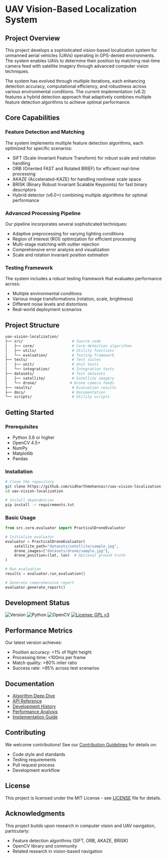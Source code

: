 # UAV Vision-Based Localization System

## Project Overview
This project develops a sophisticated vision-based localization system for unmanned aerial vehicles (UAVs) operating in GPS-denied environments. The system enables UAVs to determine their position by matching real-time camera feed with satellite imagery through advanced computer vision techniques.

The system has evolved through multiple iterations, each enhancing detection accuracy, computational efficiency, and robustness across various environmental conditions. The current implementation (v6.2) features a hybrid detection approach that adaptively combines multiple feature detection algorithms to achieve optimal performance.

## Core Capabilities

### Feature Detection and Matching
The system implements multiple feature detection algorithms, each optimized for specific scenarios:
- SIFT (Scale-Invariant Feature Transform) for robust scale and rotation handling
- ORB (Oriented FAST and Rotated BRIEF) for efficient real-time processing
- AKAZE (Accelerated-KAZE) for handling nonlinear scale space
- BRISK (Binary Robust Invariant Scalable Keypoints) for fast binary descriptors
- Hybrid detector (v6.0+) combining multiple algorithms for optimal performance

### Advanced Processing Pipeline
Our pipeline incorporates several sophisticated techniques:
- Adaptive preprocessing for varying lighting conditions
- Region of Interest (ROI) optimization for efficient processing
- Multi-stage matching with outlier rejection
- Comprehensive error analysis and visualization
- Scale and rotation invariant position estimation

### Testing Framework
The system includes a robust testing framework that evaluates performance across:
- Multiple environmental conditions
- Various image transformations (rotation, scale, brightness)
- Different noise levels and distortions
- Real-world deployment scenarios

## Project Structure
```bash
uav-vision-localization/
├── src/                      # Source code
│   ├── core/                 # Core detection algorithms
│   ├── utils/                # Utility functions
│   └── evaluation/           # Testing framework
├── tests/                    # Test suites
│   ├── unit/                 # Unit tests
│   └── integration/          # Integration tests
├── datasets/                 # Test datasets
│   ├── satellite/            # Satellite imagery
│   └── drone/               # Drone camera feeds
├── results/                  # Evaluation results
├── docs/                     # Documentation
└── scripts/                  # Utility scripts
```

## Getting Started

### Prerequisites
- Python 3.8 or higher
- OpenCV 4.5+
- NumPy
- Matplotlib
- Pandas

### Installation
```bash
# Clone the repository
git clone https://github.com/sidharthmohannair/uav-vision-localization.git
cd uav-vision-localization

# Install dependencies
pip install -r requirements.txt
```

### Basic Usage
```python
from src.core.evaluator import PracticalDroneEvaluator

# Initialize evaluator
evaluator = PracticalDroneEvaluator(
    satellite_path="datasets/satellite/sample.jpg",
    drone_images=["datasets/drone/sample.jpg"],
    drone_position=(lat, lon)  # Optional ground truth
)

# Run evaluation
results = evaluator.run_evaluation()

# Generate comprehensive report
evaluator.generate_report()
```

## Development Status
![Version](https://img.shields.io/badge/version-6.2.0-blue.svg)
![Python](https://img.shields.io/badge/python-3.8%2B-blue)
![OpenCV](https://img.shields.io/badge/opencv-4.5%2B-green)
[![License: GPL v3](https://img.shields.io/badge/License-GPLv3-blue.svg)](https://www.gnu.org/licenses/gpl-3.0)

## Performance Metrics
Our latest version achieves:
- Position accuracy: <1% of flight height
- Processing time: <100ms per frame
- Match quality: >80% inlier ratio
- Success rate: >95% across test scenarios

## Documentation
- [Algorithm Deep Dive](docs/algorithms/)
- [API Reference](docs/api/)
- [Development History](docs/history.md)
- [Performance Analysis](docs/benchmarks.md)
- [Implementation Guide](docs/implementation.md)

## Contributing
We welcome contributions! See our [Contribution Guidelines](CONTRIBUTING.md) for details on:
- Code style and standards
- Testing requirements
- Pull request process
- Development workflow

## License
This project is licensed under the MIT License - see [LICENSE](LICENSE) file for details.

## Acknowledgments
This project builds upon research in computer vision and UAV navigation, particularly:
- Feature detection algorithms (SIFT, ORB, AKAZE, BRISK)
- OpenCV library and community
- Related research in vision-based navigation